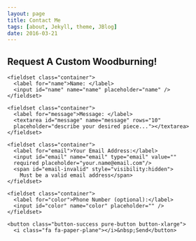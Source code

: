 ```yaml
---
layout: page
title: Contact Me
tags: [about, Jekyll, theme, JBlog]
date: 2016-03-21
---
```


<!-- Latest Post Preview Start -->
  
 <section id="{{ page.section-type }}" class="container content-section text-center">
     <div class="row">
       <div class="col-md-10 col-md-offset-1">
       </div>
     </div>   
 </section>

<!-- Latest Post Preview End -->

<body>
  <h2 class="content-head is-center">Request A Custom Woodburning!</h2>

<!-- START HERE -->
  <link rel="stylesheet" href="https://yui.yahooapis.com/pure/0.6.0/pure-min.css">
  <link rel="stylesheet" href="https://maxcdn.bootstrapcdn.com/font-awesome/4.4.0/css/font-awesome.min.css">
    <!-- Style The Contact Form How Ever You Prefer -->
  <link rel="stylesheet" href="/css/form.css">
  
  <form id="gform" method="POST" class="container"
  action="https://script.google.com/macros/s/AKfycbyePyppGycT3iwxNPE7kv6o4SCKXDXLR5H8lJDOUd3dgexQC7e9/exec">
    <!-- change the form action to your script url -->

    <fieldset class="container">
      <label for="name">Name: </label>
      <input id="name" name="name" placeholder="name" />
    </fieldset>

    <fieldset class="container">
      <label for="message">Message: </label>
      <textarea id="message" name="message" rows="10"
      placeholder="describe your desired piece..."></textarea>
    </fieldset>

    <fieldset class="container">
      <label for="email">Your Email Address:</label>
      <input id="email" name="email" type="email" value=""
      required placeholder="your.name@email.com"/>
      <span id="email-invalid" style="visibility:hidden">
        Must be a valid email address</span>
    </fieldset>

    <fieldset class="container">
      <label for="color">Phone Number (optional):</label>
      <input id="color" name="color" placeholder="" />
    </fieldset>

    <button class="button-success pure-button button-xlarge">
      <i class="fa fa-paper-plane"></i>&nbsp;Send</button>

  </form>

  <!-- Customise the Thankyou Message People See when they submit the form: -->
  <div style="display:none;" id="thankyou_message">
    <h2 class="content-head is-center">Thanks for contacting me!
      I will get back to you soon!</h2>
  </div>

  <!-- Submit the Form to Google Using "AJAX" -->
  <script data-cfasync="false" type="text/javascript"
  src="https://cdn.rawgit.com/dwyl/html-form-send-email-via-google-script-without-server/master/form-submission-handler.js"></script>
  <!-- <script data-cfasync="false" type="text/javascript"
  src="/form-submission-handler.js"></script> -->
<!-- END -->

</body>


<style>
  
  body {
   background-image: url("../assets/img/wood.jpg");
}
  
</style>
